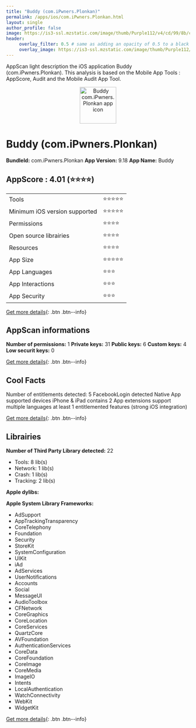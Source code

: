 ```yaml
---
title: "Buddy (com.iPwners.Plonkan)"
permalink: /apps/ios/com.iPwners.Plonkan.html
layout: single
author_profile: false
image: https://is3-ssl.mzstatic.com/image/thumb/Purple112/v4/cd/99/8b/cd998bb4-2112-a182-863f-ef0ca6573b32/AppIcon-0-1x_U007emarketing-0-7-0-85-220.png/512x512bb.jpg
header: 
     overlay_filter: 0.5 # same as adding an opacity of 0.5 to a black background
     overlay_image: https://is3-ssl.mzstatic.com/image/thumb/Purple112/v4/cd/99/8b/cd998bb4-2112-a182-863f-ef0ca6573b32/AppIcon-0-1x_U007emarketing-0-7-0-85-220.png/512x512bb.jpg
---
```

AppScan light description the iOS application Buddy (com.iPwners.Plonkan). This analysis is based on the Mobile App Tools : AppScore, Audit and the Mobile Audit App Tool.

  
  
<div style="text-align: center;"><img src="https://is3-ssl.mzstatic.com/image/thumb/Purple112/v4/cd/99/8b/cd998bb4-2112-a182-863f-ef0ca6573b32/AppIcon-0-1x_U007emarketing-0-7-0-85-220.png/512x512bb.jpg" width="100" height="100" alt="Buddy com.iPwners.Plonkan app icon"></div>  
  
# Buddy (com.iPwners.Plonkan)

**BundleId:** com.iPwners.Plonkan
**App Version:** 9.18
**App Name:** Buddy


## AppScore : 4.01 (⭐️⭐️⭐️⭐️) 

<table>
<tr><td> Tools </td><td> ⭐️⭐️⭐️⭐️⭐️ </td></tr>
<tr><td> Minimum iOS version supported </td><td> ⭐️⭐️⭐️⭐️⭐️ </td></tr>
<tr><td> Permissions </td><td> ⭐️⭐️⭐️⭐️ </td></tr>
<tr><td> Open source librairies </td><td> ⭐️⭐️⭐️⭐️ </td></tr>
<tr><td> Resources </td><td> ⭐️⭐️⭐️⭐️ </td></tr>
<tr><td> App Size </td><td> ⭐️⭐️⭐️⭐️⭐️ </td></tr>
<tr><td> App Languages </td><td> ⭐️⭐️⭐️ </td></tr>
<tr><td> App Interactions </td><td> ⭐️⭐️⭐️ </td></tr>
<tr><td> App Security </td><td> ⭐️⭐️⭐️ </td></tr>
</table>

[Get more details](/pricing.html){: .btn .btn--info}  
  
## AppScan informations 

**Number of permissions:** 1
**Private keys:** 31
**Public keys:** 6
**Custom keys:** 4
**Low securit keys:** 0
  
[Get more details](/pricing.html){: .btn .btn--info}

## Cool Facts

Number of entitlements detected: 5
FacebookLogin detected
Native App
supported devices iPhone & iPad
contains 2 App extensions
support multiple languages
at least 1 entitlemented features (strong iOS integration)
  
[Get more details](/pricing.html){: .btn .btn--info}

## Librairies 
**Number of Third Party Library detected:** 22
- Tools: 8 lib(s)
- Network: 1 lib(s)
- Crash: 1 lib(s)
- Tracking: 2 lib(s)

**Apple dylibs:**


**Apple System Library Frameworks:**
- AdSupport
- AppTrackingTransparency
- CoreTelephony
- Foundation
- Security
- StoreKit
- SystemConfiguration
- UIKit
- iAd
- AdServices
- UserNotifications
- Accounts
- Social
- MessageUI
- AudioToolbox
- CFNetwork
- CoreGraphics
- CoreLocation
- CoreServices
- QuartzCore
- AVFoundation
- AuthenticationServices
- CoreData
- CoreFoundation
- CoreImage
- CoreMedia
- ImageIO
- Intents
- LocalAuthentication
- WatchConnectivity
- WebKit
- WidgetKit


  
[Get more details](/pricing.html){: .btn .btn--info}

